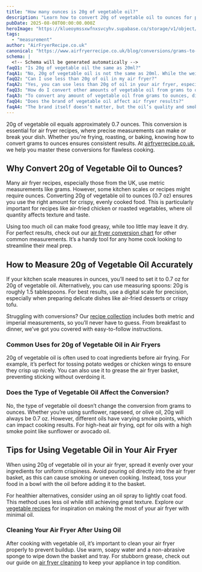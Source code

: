 ```yaml
---
title: "How many ounces is 20g of vegetable oil?"
description: "Learn how to convert 20g of vegetable oil to ounces for perfect air fryer recipes. Get accurate measurements in seconds!"
pubDate: 2025-08-08T00:00:00.000Z
heroImage: "https://klueoymssxwfnxsvcyhv.supabase.co/storage/v1/object/public/Shmucket/20g-vegetable-oil-to-ounces.webp"
tags:
  - "measurement"
author: "AirFryerRecipe.co.uk"
canonical: "https://www.airfryerrecipe.co.uk/blog/conversions/grams-to-ounces/20g-vegetable-oil-to-ounces"
schema: |
  <!-- Schema will be generated automatically -->
faqQ1: "Is 20g of vegetable oil the same as 20ml?"
faqA1: "No, 20g of vegetable oil is not the same as 20ml. While the weight (grams) measures mass, millilitres measure volume. For most vegetable oils, 20g is roughly 22ml due to oil’s density. Always use a scale for accuracy in air fryer recipes."
faqQ2: "Can I use less than 20g of oil in my air fryer?"
faqA2: "Yes, you can use less than 20g of oil in your air fryer, especially if you’re aiming for healthier cooking. Many foods, like vegetables or lean proteins, need only a light coating. Experiment with reducing the oil gradually to find your preferred texture."
faqQ3: "How do I convert other amounts of vegetable oil from grams to ounces?"
faqA3: "To convert any amount of vegetable oil from grams to ounces, divide the grams by 28.35. For example, 50g of oil is about 1.76 oz. Our <a href=https://www.airfryerrecipe.co.uk/air-fryer-conversion-chart>conversion chart</a> simplifies this for common measurements used in air frying."
faqQ4: "Does the brand of vegetable oil affect air fryer results?"
faqA4: "The brand itself doesn’t matter, but the oil’s quality and smoke point do. Opt for refined vegetable oils with high smoke points (around 200°C or higher) for best air fryer results. Cheap oils may smoke or impart off-flavours at high temperatures."
---
```

<p>20g of vegetable oil equals approximately 0.7 ounces. This conversion is essential for air fryer recipes, where precise measurements can make or break your dish. Whether you're frying, roasting, or baking, knowing how to convert grams to ounces ensures consistent results. At <a href=https://www.airfryerrecipe.co.uk>airfryerrecipe.co.uk</a>, we help you master these conversions for flawless cooking.</p>

<h2>Why Convert 20g of Vegetable Oil to Ounces?</h2>
<p>Many air fryer recipes, especially those from the UK, use metric measurements like grams. However, some kitchen scales or recipes might require ounces. Converting 20g of vegetable oil to ounces (0.7 oz) ensures you use the right amount for crispy, evenly cooked food. This is particularly important for recipes like air-fried chicken or roasted vegetables, where oil quantity affects texture and taste.</p>
<p>Using too much oil can make food greasy, while too little may leave it dry. For perfect results, check out our <a href=https://www.airfryerrecipe.co.uk/air-fryer-conversion-chart>air fryer conversion chart</a> for other common measurements. It’s a handy tool for any home cook looking to streamline their meal prep.</p>

<h2>How to Measure 20g of Vegetable Oil Accurately</h2>
<p>If your kitchen scale measures in ounces, you’ll need to set it to 0.7 oz for 20g of vegetable oil. Alternatively, you can use measuring spoons: 20g is roughly 1.5 tablespoons. For best results, use a digital scale for precision, especially when preparing delicate dishes like air-fried desserts or crispy tofu.</p>
<p>Struggling with conversions? Our <a href=https://www.airfryerrecipe.co.uk/recipes>recipe collection</a> includes both metric and imperial measurements, so you’ll never have to guess. From breakfast to dinner, we’ve got you covered with easy-to-follow instructions.</p>

<h3>Common Uses for 20g of Vegetable Oil in Air Fryers</h3>
<p>20g of vegetable oil is often used to coat ingredients before air frying. For example, it’s perfect for tossing potato wedges or chicken wings to ensure they crisp up nicely. You can also use it to grease the air fryer basket, preventing sticking without overdoing it.</p>

<h3>Does the Type of Vegetable Oil Affect the Conversion?</h3>
<p>No, the type of vegetable oil doesn’t change the conversion from grams to ounces. Whether you’re using sunflower, rapeseed, or olive oil, 20g will always be 0.7 oz. However, different oils have varying smoke points, which can impact cooking results. For high-heat air frying, opt for oils with a high smoke point like sunflower or avocado oil.</p>

<h2>Tips for Using Vegetable Oil in Your Air Fryer</h2>
<p>When using 20g of vegetable oil in your air fryer, spread it evenly over your ingredients for uniform crispiness. Avoid pouring oil directly into the air fryer basket, as this can cause smoking or uneven cooking. Instead, toss your food in a bowl with the oil before adding it to the basket.</p>
<p>For healthier alternatives, consider using an oil spray to lightly coat food. This method uses less oil while still achieving great texture. Explore our <a href=https://www.airfryerrecipe.co.uk/recipe-category/vegetables>vegetable recipes</a> for inspiration on making the most of your air fryer with minimal oil.</p>

<h3>Cleaning Your Air Fryer After Using Oil</h3>
<p>After cooking with vegetable oil, it’s important to clean your air fryer properly to prevent buildup. Use warm, soapy water and a non-abrasive sponge to wipe down the basket and tray. For stubborn grease, check out our guide on <a href=https://www.airfryerrecipe.co.uk/air-fryer-cleaner>air fryer cleaning</a> to keep your appliance in top condition.</p>
